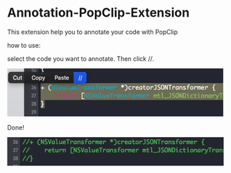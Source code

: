 # Annotation-PopClip-Extension
This extension help you to annotate your code with PopClip

how to use:

select the code you want to annotate. Then click //.

![demo1](https://github.com/sdq/Annotation-PopClip-Extension/blob/master/demo-1.png)

Done!

![demo2](https://github.com/sdq/Annotation-PopClip-Extension/blob/master/demo-2.png)
